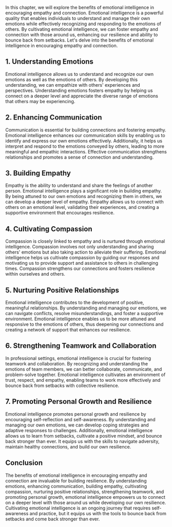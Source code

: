 
In this chapter, we will explore the benefits of emotional intelligence in encouraging empathy and connection. Emotional intelligence is a powerful quality that enables individuals to understand and manage their own emotions while effectively recognizing and responding to the emotions of others. By cultivating emotional intelligence, we can foster empathy and connection with those around us, enhancing our resilience and ability to bounce back from setbacks. Let's delve into the benefits of emotional intelligence in encouraging empathy and connection.

## 1\. Understanding Emotions

Emotional intelligence allows us to understand and recognize our own emotions as well as the emotions of others. By developing this understanding, we can empathize with others' experiences and perspectives. Understanding emotions fosters empathy by helping us connect on a deeper level and appreciate the diverse range of emotions that others may be experiencing.

## 2\. Enhancing Communication

Communication is essential for building connections and fostering empathy. Emotional intelligence enhances our communication skills by enabling us to identify and express our own emotions effectively. Additionally, it helps us interpret and respond to the emotions conveyed by others, leading to more meaningful and empathic interactions. Effective communication strengthens relationships and promotes a sense of connection and understanding.

## 3\. Building Empathy

Empathy is the ability to understand and share the feelings of another person. Emotional intelligence plays a significant role in building empathy. By being attuned to our own emotions and recognizing them in others, we can develop a deeper level of empathy. Empathy allows us to connect with others on an emotional level, validating their experiences, and creating a supportive environment that encourages resilience.

## 4\. Cultivating Compassion

Compassion is closely linked to empathy and is nurtured through emotional intelligence. Compassion involves not only understanding and sharing others' emotions but also taking action to alleviate their suffering. Emotional intelligence helps us cultivate compassion by guiding our responses and motivating us to provide support and assistance to others in challenging times. Compassion strengthens our connections and fosters resilience within ourselves and others.

## 5\. Nurturing Positive Relationships

Emotional intelligence contributes to the development of positive, meaningful relationships. By understanding and managing our emotions, we can navigate conflicts, resolve misunderstandings, and foster a supportive environment. Emotional intelligence enables us to be more attuned and responsive to the emotions of others, thus deepening our connections and creating a network of support that enhances our resilience.

## 6\. Strengthening Teamwork and Collaboration

In professional settings, emotional intelligence is crucial for fostering teamwork and collaboration. By recognizing and understanding the emotions of team members, we can better collaborate, communicate, and problem-solve together. Emotional intelligence cultivates an environment of trust, respect, and empathy, enabling teams to work more effectively and bounce back from setbacks with collective resilience.

## 7\. Promoting Personal Growth and Resilience

Emotional intelligence promotes personal growth and resilience by encouraging self-reflection and self-awareness. By understanding and managing our own emotions, we can develop coping strategies and adaptive responses to challenges. Additionally, emotional intelligence allows us to learn from setbacks, cultivate a positive mindset, and bounce back stronger than ever. It equips us with the skills to navigate adversity, maintain healthy connections, and build our own resilience.

## Conclusion

The benefits of emotional intelligence in encouraging empathy and connection are invaluable for building resilience. By understanding emotions, enhancing communication, building empathy, cultivating compassion, nurturing positive relationships, strengthening teamwork, and promoting personal growth, emotional intelligence empowers us to connect on a deeper level with those around us while developing our own resilience. Cultivating emotional intelligence is an ongoing journey that requires self-awareness and practice, but it equips us with the tools to bounce back from setbacks and come back stronger than ever.

